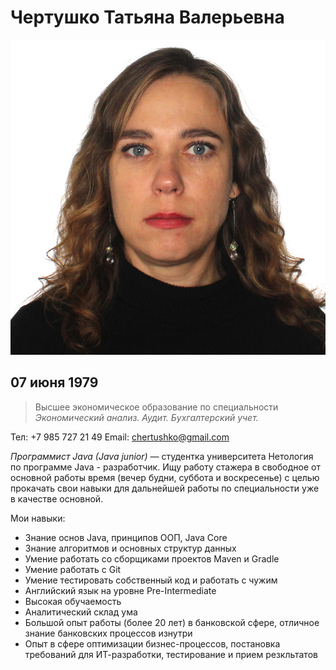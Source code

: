 # Чертушко Татьяна Валерьевна

![Foto](img/IMG_Tatiana.JPG)

## 07 июня 1979

> Высшее экономическое образование по специальности *Экономический анализ. Аудит. Бухгалтерский учет.*

Тел: +7 985 727 21 49
Email: chertushko@gmail.com

*Программист Java (Java junior)* — студентка университета Нетология по программе Java - разработчик. 
Ищу работу стажера в свободное от основной работы время (вечер будни, суббота и воскресенье) с целью прокачать свои навыки для дальнейшей работы по специальности уже в качестве основной.

Мои навыки:
* Знание основ Java, принципов ООП, Java Core
* Знание алгоритмов и основных структур данных
* Умение работать со сборщиками проектов Maven и Gradle
* Умение работать с Git
* Умение тестировать собственный код и работать с чужим
* Английский язык на уровне Pre-Intermediate
* Высокая обучаемость
* Аналитический склад ума
* Большой опыт работы (более 20 лет) в банковской сфере, отличное знание банковских процессов изнутри
* Опыт в сфере оптимизации бизнес-процессов, постановка требований для ИТ-разработки, тестирование и прием резкльтатов

